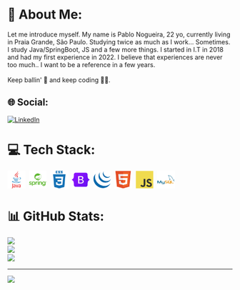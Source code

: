 <link rel="stylesheet" href="https://cdn.jsdelivr.net/gh/devicons/devicon@latest/devicon.min.css">

# 💫 About Me:
Let me introduce myself. My name is Pablo Nogueira, 22 yo, currently living in Praia Grande, São Paulo. Studying twice as much as I work... Sometimes. I study Java/SpringBoot, JS and a few more things. I started in I.T in 2018 and had my first experience in 2022. I believe that experiences are never too much.. I want to be a reference in a few years.<br/><br/>  Keep ballin' 🏀 and keep coding 👨‍💻.


## 🌐 Social:
[![LinkedIn](https://img.shields.io/badge/LinkedIn-%230077B5.svg?logo=linkedin&logoColor=white)](https://linkedin.com/in/https://www.linkedin.com/in/pablo-nogueira-9a03132) 

# 💻 Tech Stack:
<div>
  <img src="https://github.com/devicons/devicon/blob/master/icons/java/java-original-wordmark.svg" title="Java" alt="Java" width="40" height="40"/>&nbsp;
  <img src="https://github.com/devicons/devicon/blob/master/icons/spring/spring-original-wordmark.svg" title="Spring" alt="Spring" width="40" height="40"/>&nbsp;
  <img src="https://github.com/devicons/devicon/blob/master/icons/css3/css3-plain-wordmark.svg"  title="CSS3" alt="CSS" width="40" height="40"/>&nbsp;
  <img src="https://github.com/devicons/devicon/blob/master/icons/bootstrap/bootstrap-original.svg"  title="BOOTSTRAP" alt="BOOTSTRAP" width="40" height="40"/>&nbsp;
  <img src="https://github.com/devicons/devicon/blob/master/icons/jquery/jquery-original.svg"  title="BOOTSTRAP" alt="BOOTSTRAP" width="40" height="40"/>&nbsp;
  <img src="https://github.com/devicons/devicon/blob/master/icons/html5/html5-original.svg" title="HTML5" alt="HTML" width="40" height="40"/>&nbsp;
  <img src="https://github.com/devicons/devicon/blob/master/icons/javascript/javascript-original.svg" title="JavaScript" alt="JavaScript" width="40" height="40"/>&nbsp;
  <img src="https://github.com/devicons/devicon/blob/master/icons/mysql/mysql-original-wordmark.svg" title="MySQL"  alt="MySQL" width="40" height="40"/>&nbsp;


# 📊 GitHub Stats:

![](https://github-readme-stats.vercel.app/api?username=gdssvpp&theme=dark&hide_border=false&include_all_commits=true&count_private=true)<br/>
![](https://github-readme-streak-stats.herokuapp.com/?user=gdssvpp&theme=dark&hide_border=false)<br/>
![](https://github-readme-stats.vercel.app/api/top-langs/?username=gdssvpp&theme=dark&hide_border=false&include_all_commits=true&count_private=true&layout=compact)

---
[![](https://visitcount.itsvg.in/api?id=gdssvpp&icon=0&color=12)](https://visitcount.itsvg.in)

